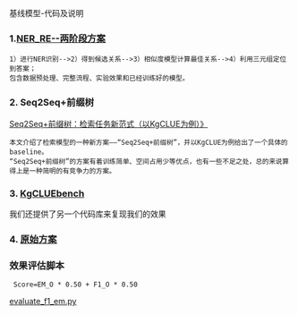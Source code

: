 基线模型-代码及说明

### 1.<a href='./ner_re/'>NER_RE--两阶段方案</a>

    1）进行NER识别-->2）得到候选关系-->3）相似度模型计算最佳关系-->4）利用三元组定位到答案；
    包含数据预处理、完整流程、实验效果和已经训练好的模型。

### 2. Seq2Seq+前缀树
   <a href='https://kexue.fm/archives/8802'>Seq2Seq+前缀树：检索任务新范式（以KgCLUE为例）》</a>
    
    本文介绍了检索模型的一种新方案——“Seq2Seq+前缀树”，并以KgCLUE为例给出了一个具体的baseline。
    “Seq2Seq+前缀树”的方案有着训练简单、空间占用少等优点，也有一些不足之处，总的来说算得上是一种简明的有竞争力的方案。

### 3. <a href="https://github.com/CLUEbenchmark/KgCLUEbench">KgCLUEbench</a>
我们还提供了另一个代码库来复现我们的效果
  
### 4. <a href='./other_implement/'>原始方案</a>

### 效果评估脚本
     Score=EM_O * 0.50 + F1_O * 0.50
<a href='./baselines/evaluate_f1_em.py'>evaluate_f1_em.py</a>